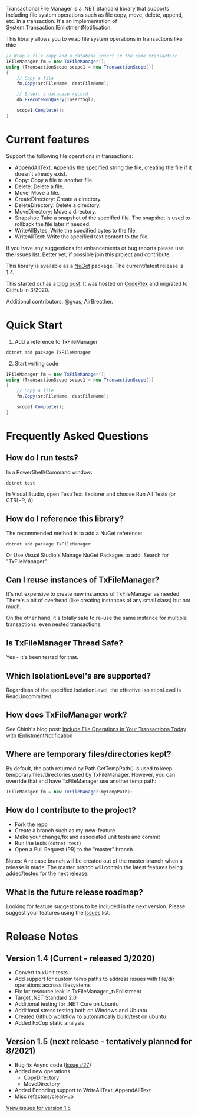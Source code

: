 Transactional File Manager is a .NET Standard library that supports including file system operations such
as file copy, move, delete, append, etc. in a transaction. It's an implementation of
System.Transaction.IEnlistmentNotification.

This library allows you to wrap file system operations in transactions like this:

``` csharp
// Wrap a file copy and a database insert in the same transaction
IFileManager fm = new TxFileManager();
using (TransactionScope scope1 = new TransactionScope())
{
    // Copy a file
    fm.Copy(srcFileName, destFileName);

    // Insert a database record
    db.ExecuteNonQuery(insertSql);

    scope1.Complete();
} 
```

# Current features

Support the following file operations in transactions:
* AppendAllText: Appends the specified string the file, creating the file if it doesn't already exist.
* Copy: Copy a file to another file.
* Delete: Delete a file.
* Move: Move a file.
* CreateDirectory: Create a directory.
* DeleteDirectory: Delete a directory.
* MoveDirectory: Move a directory.
* Snapshot: Take a snapshot of the specified file. The snapshot is used to rollback the file later if needed.
* WriteAllBytes: Write the specified bytes to the file.
* WriteAllText: Write the specified text content to the file.

If you have any suggestions for enhancements or bug reports please use the Issues list. Better yet, if possible join this project and contribute.

This library is available as a [NuGet](https://www.nuget.org/packages/TxFileManager) package. The current/latest release is 1.4.

This started out as a [blog post](http://www.chinhdo.com/20080825/transactional-file-manager/). It was hosted on [CodePlex](https://archive.codeplex.com/?p=transactionalfilemgr) and migrated to GitHub in 3/2020.

Additional contributors: @gvas, AirBreather.

# Quick Start

1. Add a reference to TxFileManager

```
dotnet add package TxFileManager
```

2. Start writing code

``` csharp
IFileManager fm = new TxFileManager();
using (TransactionScope scope1 = new TransactionScope())
{
    // Copy a file
    fm.Copy(srcFileName, destFileName);

    scope1.Complete();
} 
```

# Frequently Asked Questions
## How do I run tests?

In a PowerShell/Command window:
```
dotnet test
```

In Visual Studio, open Test/Text Explorer and choose Run All Tests (or CTRL-R, A)

## How do I reference this library?

The recommended method is to add a NuGet reference:

```
dotnet add package TxFileManager
```

Or Use Visual Studio's Manage NuGet Packages to add. Search for "TxFileManager".

## Can I reuse instances of TxFileManager?

It's not expensive to create new instances of TxFileManager as needed. There's a bit of overhead (like creating instances of any small class) but not much.

On the other hand, it's totally safe to re-use the same instance for multiple transactions, even nested transactions.

## Is TxFileManager Thread Safe?

Yes - it's been tested for that.

## Which IsolationLevel's are supported?

Regardless of the specified IsolationLevel, the effective IsolationLevel is ReadUncommitted.

## How does TxFileManager work?

See Chinh's blog post: [Include File Operations in Your Transactions Today with IEnlistmentNotification](https://www.chinhdo.com/20080825/transactional-file-manager/)

## Where are temporary files/directories kept?

By default, the path returned by Path.GetTempPath() is used to keep temporary files/directories used by TxFileManager. However, you can override that and have TxFileManager use another temp path:

```csharp
IFileManager fm = new TxFileManager(myTempPath);
```

## How do I contribute to the project?

* Fork the repo
* Create a branch such as my-new-feature
* Make your change/fix and associated unit tests and commit
* Run the tests (```dotnet test```)
* Open a Pull Request (PR) to the "master" branch

Notes: A release branch will be created out of the master branch when a release is made. The master branch will contain the latest features being added/tested for the next release.

## What is the future release roadmap?

Looking for feature suggestions to be included in the next version. Please suggest your features using the [Issues](https://github.com/chinhdo/txFileManager/issues) list.

# Release Notes

## Version 1.4 (Current - released 3/2020)
* Convert to xUnit tests
* Add support for custom temp paths to address issues with file/dir operations accross filesystems
* Fix for resource leak in TxFileManager._txEnlistment
* Target .NET Standard 2.0
* Additional testing for .NET Core on Ubuntu
* Additional stress testing both on Windows and Ubuntu
* Created Github workflow to automatically build/test on ubuntu
* Added FxCop static analysis

## Version 1.5 (next release - tentatively planned for 8/2021)

* Bug fix Async code ([Issue #27](https://github.com/chinhdo/txFileManager/issues/27))
* Added new operations
    * CopyDirectory
    * MoveDirectory
* Added Encoding support to WriteAllText, AppendAllText
* Misc refactors/clean-up

[View issues for version 1.5](https://github.com/chinhdo/txFileManager/issues?q=is%3Aissue+project%3Achinhdo%2FtxFileManager%2F1+)
